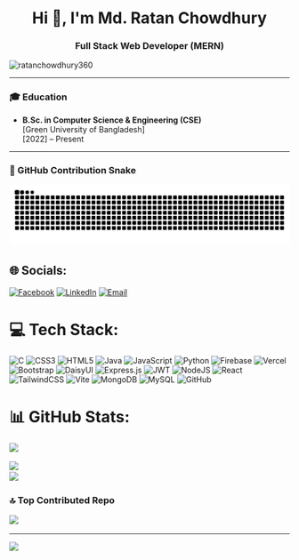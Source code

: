<h1 align="center">Hi 👋, I'm Md. Ratan Chowdhury</h1>
<h3 align="center">Full Stack Web Developer (MERN)</h3>

<p align="left"> 
  <img src="https://komarev.com/ghpvc/?username=ratanchowdhury360&label=Profile%20views&color=0e75b6&style=flat" alt="ratanchowdhury360" /> 
</p>

---

### 🎓 Education
- **B.Sc. in Computer Science & Engineering (CSE)**  
  [Green University of Bangladesh]  
  [2022] – Present  



---
### 🐍 GitHub Contribution Snake
![snake gif](https://github.com/ratanchowdhury360/ratanchowdhury360/blob/output/github-contribution-grid-snake.svg)



## 🌐 Socials:
[![Facebook](https://img.shields.io/badge/Facebook-%231877F2.svg?logo=Facebook&logoColor=white)](https://facebook.com/ratanchowdhury360) 
[![LinkedIn](https://img.shields.io/badge/LinkedIn-%230077B5.svg?logo=linkedin&logoColor=white)](https://linkedin.com/in/ratanchowdhury360) 
[![Email](https://img.shields.io/badge/Email-D14836?logo=gmail&logoColor=white)](mailto:ratanchowdhury169@gmail.com) 

# 💻 Tech Stack:
![C](https://img.shields.io/badge/c-%2300599C.svg?style=for-the-badge&logo=c&logoColor=white) 
![CSS3](https://img.shields.io/badge/css3-%231572B6.svg?style=for-the-badge&logo=css3&logoColor=white) 
![HTML5](https://img.shields.io/badge/html5-%23E34F26.svg?style=for-the-badge&logo=html5&logoColor=white) 
![Java](https://img.shields.io/badge/java-%23ED8B00.svg?style=for-the-badge&logo=openjdk&logoColor=white) 
![JavaScript](https://img.shields.io/badge/javascript-%23323330.svg?style=for-the-badge&logo=javascript&logoColor=%23F7DF1E) 
![Python](https://img.shields.io/badge/python-3670A0?style=for-the-badge&logo=python&logoColor=ffdd54) 
![Firebase](https://img.shields.io/badge/firebase-%23039BE5.svg?style=for-the-badge&logo=firebase) 
![Vercel](https://img.shields.io/badge/vercel-%23000000.svg?style=for-the-badge&logo=vercel&logoColor=white) 
![Bootstrap](https://img.shields.io/badge/bootstrap-%238511FA.svg?style=for-the-badge&logo=bootstrap&logoColor=white) 
![DaisyUI](https://img.shields.io/badge/daisyui-5A0EF8?style=for-the-badge&logo=daisyui&logoColor=white) 
![Express.js](https://img.shields.io/badge/express.js-%23404d59.svg?style=for-the-badge&logo=express&logoColor=%2361DAFB) 
![JWT](https://img.shields.io/badge/JWT-black?style=for-the-badge&logo=JSON%20web%20tokens) 
![NodeJS](https://img.shields.io/badge/node.js-6DA55F?style=for-the-badge&logo=node.js&logoColor=white) 
![React](https://img.shields.io/badge/react-%2320232a.svg?style=for-the-badge&logo=react&logoColor=%2361DAFB) 
![TailwindCSS](https://img.shields.io/badge/tailwindcss-%2338B2AC.svg?style=for-the-badge&logo=tailwind-css&logoColor=white) 
![Vite](https://img.shields.io/badge/vite-%23646CFF.svg?style=for-the-badge&logo=vite&logoColor=white) 
![MongoDB](https://img.shields.io/badge/MongoDB-%234ea94b.svg?style=for-the-badge&logo=mongodb&logoColor=white) 
![MySQL](https://img.shields.io/badge/mysql-4479A1.svg?style=for-the-badge&logo=mysql&logoColor=white) 
![GitHub](https://img.shields.io/badge/github-%23121011.svg?style=for-the-badge&logo=github&logoColor=white)


# 📊 GitHub Stats:
![](https://github-readme-stats.vercel.app/api?username=ratanchowdhury360&theme=dark&hide_border=false&include_all_commits=true&count_private=true&v=1)

![](https://streak-stats.demolab.com?user=ratanchowdhury360&theme=dark&hide_border=false)<br/>
![](https://github-readme-stats.vercel.app/api/top-langs/?username=ratanchowdhury360&theme=dark&hide_border=false&include_all_commits=true&count_private=true&layout=compact&cache_seconds=1800)

### 🔝 Top Contributed Repo
![](https://github-contributor-stats.vercel.app/api?username=ratanchowdhury360&limit=5&theme=dark&combine_all_yearly_contributions=true)

---
[![](https://visitcount.itsvg.in/api?id=ratanchowdhury360&icon=0&color=0)](https://visitcount.itsvg.in)

<!-- Proudly created with GPRM ( https://gprm.itsvg.in ) -->
